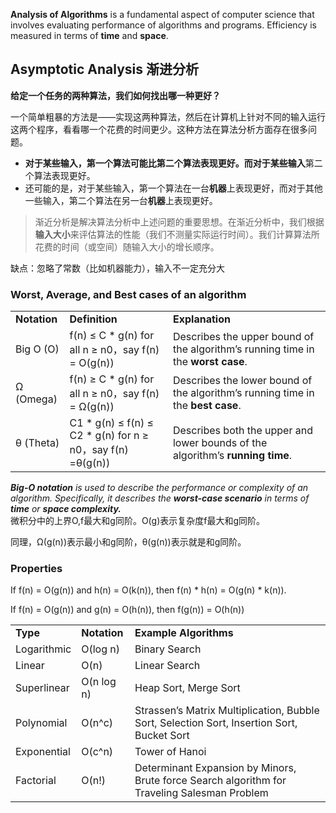 **Analysis of Algorithms** is a fundamental aspect of computer science that involves evaluating performance of algorithms and programs. Efficiency is measured in terms of **time** and **space**.

  

## **Asymptotic Analysis 渐进分析**

**给定一个任务的两种算法，我们如何找出哪一种更好？**

一个简单粗暴的方法是——实现这两种算法，然后在计算机上针对不同的输入运行这两个程序，看看哪一个花费的时间更少。这种方法在算法分析方面存在很多问题。

- **对于某些输入，**第一个算法可能比第二个算法表现更好。而对于某些**输入**第二个算法表现更好。
- 还可能的是，对于某些输入，第一个算法在一台**机器**上表现更好，而对于其他一些输入，第二个算法在另一台**机器**上表现更好。

> 渐近分析是解决算法分析中上述问题的重要思想。在渐近分析中，我们根据**输入大小**来评估算法的性能（我们不测量实际运行时间）。我们计算算法所花费的时间（或空间）随输入大小的增长顺序。

缺点：忽略了常数（比如机器能力），输入不一定充分大

  

### Worst, Average, and Best cases of an algorithm

|   |   |   |
|---|---|---|
|**Notation**|**Definition**|**Explanation**|
|Big O (O)|f(n) ≤ C * g(n) for all n ≥ n0，say f(n) = O(g(n))|Describes the upper bound of the algorithm’s running time in the **worst case**.|
|Ω (Omega)|f(n) ≥ C * g(n) for all n ≥ n0，say f(n) = Ω(g(n))|Describes the lower bound of the algorithm’s running time in the **best case**.|
|θ (Theta)|C1 * g(n) ≤ f(n) ≤ C2 * g(n) for n ≥ n0，say f(n) =θ(g(n))|Describes both the upper and lower bounds of the algorithm’s **running time**.|

_**Big-O notation** is used to describe the performance or complexity of an algorithm. Specifically, it describes the **worst-case scenario** in terms of **time** or **space complexity.**_  
微积分中的上界O,f最大和g同阶。O(g)表示复杂度f最大和g同阶。  

同理，Ω(g(n))表示最小和g同阶，θ(g(n))表示就是和g同阶。

### Properties

If f(n) = O(g(n)) and h(n) = O(k(n)), then f(n) * h(n) = O(g(n) * k(n)).

If f(n) = O(g(n)) and g(n) = O(h(n)), then f(g(n)) = O(h(n))

  

|   |   |   |
|---|---|---|
|**Type**|**Notation**|**Example Algorithms**|
|Logarithmic|O(log n)|Binary Search|
|Linear|O(n)|Linear Search|
|Superlinear|O(n log n)|Heap Sort, Merge Sort|
|Polynomial|O(n^c)|Strassen’s Matrix Multiplication, Bubble Sort, Selection Sort, Insertion Sort, Bucket Sort|
|Exponential|O(c^n)|Tower of Hanoi|
|Factorial|O(n!)|Determinant Expansion by Minors, Brute force Search algorithm for Traveling Salesman Problem|